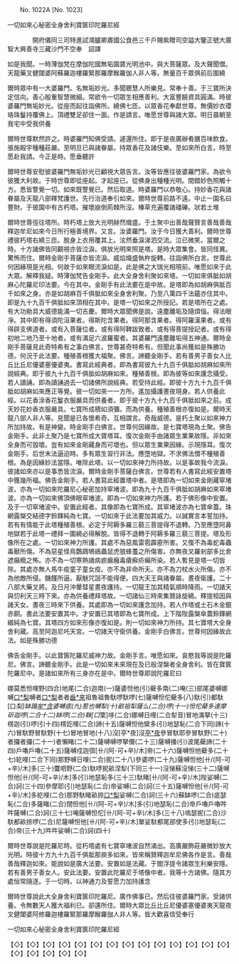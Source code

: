 ﻿　　No. 1022A [No. 1023]

一切如來心秘密全身舍利寶篋印陀羅尼經

　　　　開府儀同三司特進試鴻臚卿肅國公食邑三千戶賜紫贈司空謚大鑒正號大廣智大興善寺三藏沙門不空奉　詔譯


如是我聞。一時薄伽梵在摩伽陀國無垢園寶光明池中。與大菩薩眾。及大聲聞僧。天龍藥叉健闥婆阿蘇羅迦樓羅緊那羅摩睺羅伽人非人等。無量百千眾俱前后圍繞

爾時眾中有一大婆羅門。名無垢妙光。多聞聰慧人所樂見。常奉十善。于三寶所決定信向。善心殷重智慧微細。常欲令一切眾生相應善利。大富豐饒資具圓滿。時彼婆羅門無垢妙光。從座而起往詣佛所。繞佛七匝。以眾香花奉獻世尊。無價妙衣瓔珞珠鬘持覆佛上。頂禮雙足卻住一面。作是請言。唯愿世尊與諸大眾。明日晨朝至我宅中受我供養

爾時世尊默然許之。時婆羅門知佛受請。遽還所住。即于是夜廣辦肴膳百味飲食。張施殿宇種種莊嚴。至明旦已與諸眷屬。持眾香花及諸伎樂。至如來所白言。時至愿赴我請。今正是時。愿垂聽許

爾時世尊安慰彼婆羅門無垢妙光已顧視大眾告言。汝等皆應往彼婆羅門家。為欲令彼獲大利故。于時世尊即從座起。才起座已。從佛身出種種光明。間錯妙色照觸十方。悉皆警覺一切。如來既警覺已。然后取道。時婆羅門以恭敬心。持妙香花與諸眷屬及天龍八部釋梵護世。先行治道奉引如來。爾時世尊前路不遠。中止一園名曰豐財。于彼園中有古朽塔。摧壞崩倒荊棘所沒。榛草充遍覆諸礓礫。狀若土堆

爾時世尊徑往塔所。時朽塔上放大光明赫然熾盛。于土聚中出善哉聲贊言善哉善哉釋迦牟尼如來今日所行極善境界。又言。汝婆羅門。汝于今日獲大善利。爾時世尊禮彼朽塔右繞三匝。脫身上衣用覆其上。泫然垂淚涕泗交流。泣已微笑。當爾之時。十方諸佛皆同觀視亦皆泣淚。俱放光明來照是塔。是時大眾集會。皆同怪異。驚怖而住。爾時金剛手菩薩亦皆流淚。威焰熾盛執杵旋轉。往詣佛所白言。世尊此何因緣現是光相。何故于如來眼流淚如是。此是佛之大瑞光相現前。唯愿如來于此大眾。解釋我疑。時薄伽梵告金剛手。此大全身舍利聚如來塔。一切如來俱胝如胡麻心陀羅尼印法要。今在其中。金剛手有此法要在是中故。是塔即為如胡麻俱胝百千如來之身。亦是如胡麻百千俱胝如來全身舍利聚。乃至八萬四千法蘊亦住其中。即是九十九百千俱胝如來頂相在其中。是塔一切如來之所授記。若是塔所在之處。有大功勛具大威德能滿一切吉慶。爾時大眾聞佛是說。遠塵離垢及隨煩惱。得法眼凈。其中即有得須陀洹果者。得斯陀含果者。得阿那含果者。得阿羅漢果者。或有得辟支佛道者。或有入菩薩位者。或有得阿鞞跋致者。或有得菩提授記者。或有得初地二地乃至十地者。或有滿足六波羅蜜者。其婆羅門遠塵離垢得五神通。爾時金剛手菩薩見此奇特希有之事白佛言。世尊甚奇特希有。但聞此事尚獲如是殊勝功德。何況于此法要。種殖善根獲大福聚。佛言。諦聽金剛手。若有善男子善女人比丘比丘尼優婆塞優婆夷。書寫此經典者。即為書寫彼九十九百千俱胝如胡麻如來所說經典。即于彼九十九百千俱胝如胡麻如來。種殖善根。即為彼等如來護念攝受。若人讀誦。即為讀誦過去一切諸佛所說經典。若受持此經。即彼十方九十九百千俱胝如胡麻如來應正等覺。彼一切如來一一方所。遙加攝護晝夜現身。若人供養此經。以花香涂香花鬘衣服嚴具而供養者。即于彼十方九十九百千俱胝如來之前。成天妙花妙香衣服嚴具。七寶所成積如須彌。而為供養。種殖善根亦復如是。爾時天龍八部人非人等。見聞是已各懷希奇。互相謂言。奇哉威德。是朽土聚以如來神力所加持故。有是神變。時金剛手白佛言。世尊何因緣故。是七寶塔現為土聚。佛告金剛手。此非土聚乃是七寶所成大寶塔耳。復次金剛手由諸眾生業果故隱。非如來全身而可毀壞。豈有如來金剛藏身而可壞也。但以眾生業果因緣。示現隱耳。復次金剛手。后世末法逼迫時。多有眾生習行非法。應墮地獄。不求佛法僧不種殖善根。為是因緣妙法當隱。唯除此塔。以一切如來神力所持故。以是事故我今流淚。彼諸如來亦以是事悉皆流淚。爾時金剛手菩薩白佛言。世尊若有人書寫此經安置塔中獲幾所福。佛告金剛手。若人書寫此經置塔中者。是塔即為一切如來金剛藏窣堵波。亦為一切如來陀羅尼心秘密加持窣堵波。即為九十九百千俱胝如胡麻如來窣堵波。亦為一切如來佛頂佛眼窣堵波。即為一切如來神力所護。若于佛形像中安置。及于一切窣堵波中。安置此經者。其像即為七寶所成。其窣堵波亦為七寶傘蓋。珠網露槃交結德字鈴鐸純為七寶。一切如來于此法要加其威力。以誠實言本誓加持。若有有情能于此塔種殖善根。必定于阿耨多羅三藐三菩提得不退轉。乃至應墮阿鼻地獄若于此塔一禮拜一圍繞必得解脫。皆得不退轉于阿耨多羅三藐三菩提。塔及形像所在之處。一切如來神力所護。其處不為惡風雷雹霹靂所害。又復不為毒蛇毒蟲毒獸所傷。不為惡星怪鳥鸚鵡鴝鵒蟲鼠虎狼蜂蠆之所傷害。亦無夜叉羅剎部多比舍遮癲癇之怖。亦不為一切寒熱諸病疬瘺癰毒瘡癬疥癩所染。若人暫見是塔一切皆除。其處亦無人馬牛疫童子童女疫。亦不為非命所夭。亦不為刀杖水火所傷。亦不為他敵所侵。饑饉所逼。厭魅咒詛不能得便。四大天王與諸眷屬。晝夜衛護。二十八部大藥叉將。及日月沖暈彗星晝夜護持。一切龍王加其精氣順時降雨。一切諸天與忉利天三時下來。亦為供養禮拜塔故。一切諸仙三時來集贊詠旋繞。釋提桓因與諸天女。晝夜三時來下供養。其處即為一切如來護念加持。若人作塔或土石木金銀赤銅。書此法要安置其中。才安置已其塔即為七寶所成。上下階陛露槃傘蓋鈴鐸網綴純為七寶。其塔四方如來形像亦復如是。則一切如來神力所持。其七寶塔大全身舍利藏。高至阿迦尼吒天宮。一切諸天守衛供養。金剛手白佛言。世尊何因緣故此法。如是殊勝功德

佛告金剛手。以此寶篋陀羅尼威神力故。金剛手言。唯愿如來。哀愍我等說是陀羅尼。佛言。諦聽金剛手。此是一切如來未來現在及已般涅槃者全身舍利。皆在寶篋陀羅尼中。是諸如來所有三身亦在是中。爾時世尊即說陀羅尼曰

娜莫悉怛哩野(四合)地尾(二合)迦南(一)薩婆怛他(引)蘗多南(二)唵(三)部尾婆嚩娜嚩[口*梨](四)嚩者[口*梨](五)者者[齒*來](六知皆反)祖魯祖魯馱啰馱啰(七)薩嚩怛佗蘗多(八)馱(引)都馱[口*梨]缽蹋[牟*含](二合)婆嚩底(九)惹也嚩犁(十)畝祖犁薩么(二合)啰(十一)怛佗蘗多達摩斫迦啰(二合十二)缽啰(二合)靺[口*栗]哆(二合)娜嚩日哩(二合犁音)冒地滿拏(十三)楞迦(引)啰(引十四)楞訖哩(二合)諦(十五)薩嚩怛他檗多(引)地瑟恥(二合下同)諦(十六)冒馱野冒馱野(十七)冒地冒地(十八)沒[亭*夜]沒[亭*夜](十九)參冒馱耶參冒馱野(二十)者攞者攞(二十一)者懶睹(二十二)薩嚩嚩啰拏儞(二十三)薩嚩播(引)波尾蘗諦(二十四)戶嚕戶嚕(二十五)薩嚩戍迦弭[卄/(阿-可+辛)/木]帝(二十六)薩嚩怛他蘗多(二十七)紇哩(二合下同)那野嚩日哩(二合)抳(二十八)參婆啰(二十九)薩嚩怛他[卄/(阿-可+辛)/木]多(三十)麌呬野(二合)馱啰抳畝涅犁(下同三十一)沒悌蘇沒悌(三十二)薩嚩怛他[卄/(阿-可+辛)/木]多(引)地瑟恥多(三十三)馱睹[卄/(阿-可+辛)/木]陛娑嚩(二合)訶(三十四)參摩耶(引)地瑟恥(二合)帝娑嚩(二合)訶(三十五)薩嚩怛他[卄/(阿-可+辛)/木]多紇哩(二合)那野馱睹畝捺[口*梨](二合)娑嚩(二合)訶(三十六)蘇缽啰(二合)底瑟恥(二合)多薩睹(二合)閉怛他[卄/(阿-可+辛)/木]多(引)地瑟恥(二合)帝戶嚕戶嚕吽吽薩嚩(二合)訶(三十七)唵薩嚩怛佗[卄/(阿-可+辛)/木]多(三十八)塢瑟抳(二合)沙馱都畝捺啰(二合)尼薩嚩怛他[卄/(阿-可+辛)/木]單娑馱都尾部使多(引)地瑟恥(二合)帝(三十九)吽吽娑嚩(二合)訶(四十)

爾時世尊說是陀羅尼時。從朽塔處有七寶窣堵波自然涌出。高廣嚴飾莊嚴微妙放大光明。時彼十方九十九百千俱胝那庾多如來。皆來稱贊釋迦牟尼佛各作是言。善哉善哉釋迦如來。能說如是廣大法要。安置如是法藏。于閻浮提令諸眾生利樂安隱。若有善男子善女人。安此法要。安置此陀羅尼于塔像中者。我等十方諸佛。隨其方處恒常隨逐。于一切時。以神通力及誓愿力加持護念

爾時世尊說此大全身舍利寶篋印陀羅尼。廣作佛事已。然后往彼婆羅門家。受諸供養。令無數天人獲大福利已。卻還所住。爾時大眾比丘比丘尼優婆塞優婆夷天龍夜叉健闥婆阿修羅迦樓羅緊那羅摩睺羅伽人非人等。皆大歡喜信受奉行

一切如來心秘密全身舍利寶篋印陀羅尼經

【◇】【◇】【◇】【◇】【◇】【◇】【◇】【◇】【◇】【◇】【◇】【◇】【◇】【◇】【◇】【◇】【◇】【◇】【◇】
